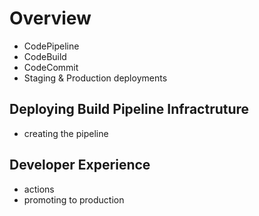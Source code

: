 # Overview

- CodePipeline
- CodeBuild
- CodeCommit
- Staging & Production deployments

## Deploying Build Pipeline Infractruture

- creating the pipeline

## Developer Experience

- actions
- promoting to production